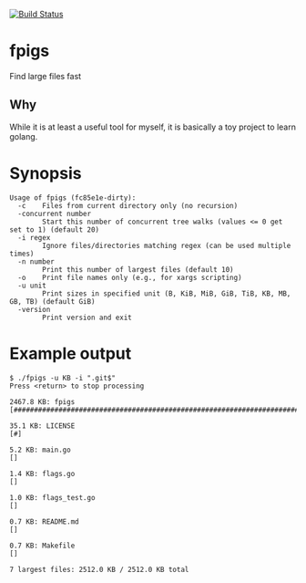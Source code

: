 [![Build Status](https://travis-ci.org/rck/fpigs.svg?branch=master)](https://travis-ci.org/rck/fpigs)

# fpigs
Find large files fast

## Why
While it is at least a useful tool for myself, it is basically a toy project to learn golang.

# Synopsis

```
Usage of fpigs (fc85e1e-dirty):
  -c	Files from current directory only (no recursion)
  -concurrent number
    	Start this number of concurrent tree walks (values <= 0 get set to 1) (default 20)
  -i regex
    	Ignore files/directories matching regex (can be used multiple times)
  -n number
    	Print this number of largest files (default 10)
  -o	Print file names only (e.g., for xargs scripting)
  -u unit
    	Print sizes in specified unit (B, KiB, MiB, GiB, TiB, KB, MB, GB, TB) (default GiB)
  -version
    	Print version and exit
```

# Example output

```
$ ./fpigs -u KB -i ".git$"
Press <return> to stop processing

2467.8 KB: fpigs
[##############################################################################]

35.1 KB: LICENSE
[#]

5.2 KB: main.go
[]

1.4 KB: flags.go
[]

1.0 KB: flags_test.go
[]

0.7 KB: README.md
[]

0.7 KB: Makefile
[]

7 largest files: 2512.0 KB / 2512.0 KB total
```

